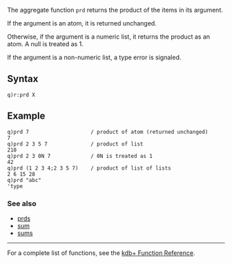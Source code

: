 The aggregate function `prd` returns the product of the items in its argument.

If the argument is an atom, it is returned unchanged.

Otherwise, if the argument is a numeric list, it returns the product as an atom. A null is treated as 1.

If the argument is a non-numeric list, a type error is signaled.

Syntax
------

    q)r:prd X

Example
-------

    q)prd 7                    / product of atom (returned unchanged)
    7
    q)prd 2 3 5 7              / product of list
    210
    q)prd 2 3 0N 7             / 0N is treated as 1
    42
    q)prd (1 2 3 4;2 3 5 7)    / product of list of lists
    2 6 15 28
    q)prd "abc"
    'type

### See also

-   [prds](Reference/prds "wikilink")
-   [sum](Reference/sum "wikilink")
-   [sums](Reference/sums "wikilink")

------------------------------------------------------------------------

For a complete list of functions, see the [kdb+ Function Reference](Reference "wikilink").
